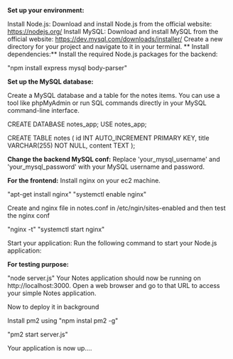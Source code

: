 **Set up your environment:**

Install Node.js: Download and install Node.js from the official website: https://nodejs.org/
Install MySQL: Download and install MySQL from the official website: https://dev.mysql.com/downloads/installer/
Create a new directory for your project and navigate to it in your terminal.
**
Install dependencies:**
Install the required Node.js packages for the backend:

"npm install express mysql body-parser"


**Set up the MySQL database:**

Create a MySQL database and a table for the notes items. You can use a tool like phpMyAdmin or run SQL commands directly in your MySQL command-line interface.

CREATE DATABASE notes_app;
USE notes_app;

CREATE TABLE notes (
  id INT AUTO_INCREMENT PRIMARY KEY,
  title VARCHAR(255) NOT NULL,
  content TEXT
);



**Change the backend MySQL conf:**
Replace 'your_mysql_username' and 'your_mysql_password' with your MySQL username and password.

**For the frontend:**
Install nginx on your ec2 machine.

"apt-get install nginx"
"systemctl enable nginx"

Create and nginx file in notes.conf in /etc/ngin/sites-enabled
and then test the nginx conf

"nginx -t"
"systemctl start nginx"


Start your application:
Run the following command to start your Node.js application:

**For testing purpose:**

"node server.js"
Your Notes application should now be running on http://localhost:3000. Open a web browser and go to that URL to access your simple Notes application.

Now to deploy it in background

Install pm2 using "npm instal pm2 -g"

"pm2 start server.js"

Your application is now up....




